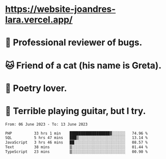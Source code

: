 # https://website-joandres-lara.vercel.app/
# 🐛 Professional reviewer of bugs.
# 🐱 Friend of a cat (his name is Greta).
# 📜 Poetry lover.
# 🎸 Terrible playing guitar, but I try.

<!--START_SECTION:waka-->

```txt
From: 06 June 2023 - To: 13 June 2023

PHP          33 hrs 1 min    ██████████████████▓░░░░░░   74.96 %
SQL          5 hrs 47 mins   ███▒░░░░░░░░░░░░░░░░░░░░░   13.14 %
JavaScript   3 hrs 46 mins   ██░░░░░░░░░░░░░░░░░░░░░░░   08.57 %
Text         38 mins         ▒░░░░░░░░░░░░░░░░░░░░░░░░   01.44 %
TypeScript   23 mins         ▒░░░░░░░░░░░░░░░░░░░░░░░░   00.90 %
```

<!--END_SECTION:waka-->

